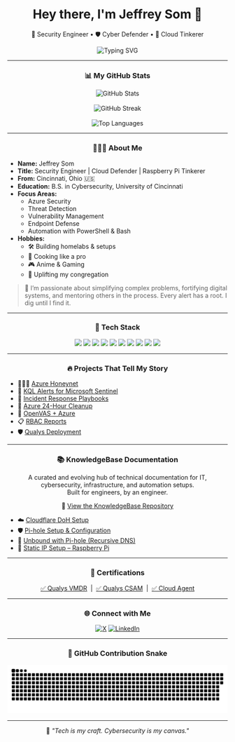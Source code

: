 <h1 align="center">Hey there, I'm Jeffrey Som 👋</h1>
<p align="center">🔐 Security Engineer • 🛡️ Cyber Defender • 🧠 Cloud Tinkerer</p>

<p align="center">
  <img src="https://readme-typing-svg.demolab.com?font=Fira+Code&pause=1000&color=00F7FF&width=435&lines=Sniffing+threats+in+the+logs..." alt="Typing SVG" />
</p>

---

### <div align="center">📊 My GitHub Stats</div>

<p align="center">
  <img src="https://github-readme-stats.vercel.app/api?username=jsom98&show_icons=true&theme=tokyonight&rank_icon=github" alt="GitHub Stats" />
  <br><br>
  <img src="https://streak-stats.demolab.com?user=jsom98&theme=tokyonight&hide_border=true" alt="GitHub Streak" />
  <br><br>
  <img src="https://github-readme-stats.vercel.app/api/top-langs/?username=jsom98&layout=compact&theme=tokyonight" alt="Top Languages" />
</p>

---

### <div align="center">👨🏾‍💻 About Me</div>

- **Name:** Jeffrey Som  
- **Title:** Security Engineer | Cloud Defender | Raspberry Pi Tinkerer  
- **From:** Cincinnati, Ohio 🇺🇸  
- **Education:** B.S. in Cybersecurity, University of Cincinnati  
- **Focus Areas:**
  - Azure Security
  - Threat Detection
  - Vulnerability Management
  - Endpoint Defense
  - Automation with PowerShell & Bash  
- **Hobbies:**
  - 🛠️ Building homelabs & setups  
  - 🍳 Cooking like a pro  
  - 🎮 Anime & Gaming  
  - 💛 Uplifting my congregation

> 🎯 I’m passionate about simplifying complex problems, fortifying digital systems, and mentoring others in the process. Every alert has a root. I dig until I find it.

---

### <div align="center">🧠 Tech Stack</div>

<p align="center">
  <img src="https://img.shields.io/badge/AZURE-0078D4?style=for-the-badge&logo=microsoftazure&logoColor=white" />
  <img src="https://img.shields.io/badge/MICROSOFT SENTINEL-5C2D91?style=for-the-badge&logo=microsoft&logoColor=white" />
  <img src="https://img.shields.io/badge/POWERSHELL-5391FE?style=for-the-badge&logo=powershell&logoColor=white" />
  <img src="https://img.shields.io/badge/QUALYS-ED1C24?style=for-the-badge&logo=qualys&logoColor=white" />
  <img src="https://img.shields.io/badge/RASPBERRYPI-C51A4A?style=for-the-badge&logo=raspberrypi&logoColor=white" />
  <img src="https://img.shields.io/badge/LINUX-FCC624?style=for-the-badge&logo=linux&logoColor=black" />
  <img src="https://img.shields.io/badge/BASH-121011?style=for-the-badge&logo=gnubash&logoColor=white" />
  <img src="https://img.shields.io/badge/PYTHON-3776AB?style=for-the-badge&logo=python&logoColor=white" />
  <img src="https://img.shields.io/badge/GIT-F05032?style=for-the-badge&logo=git&logoColor=white" />
  <img src="https://img.shields.io/badge/MARKDOWN-000000?style=for-the-badge&logo=markdown&logoColor=white" />
</p>

---

### <div align="center">🔥 Projects That Tell My Story</div>

- 👨🏾‍💻 [Azure Honeynet](https://github.com/jsom98/Azure-Projects/blob/main/Azure%20Honeynet.md)  
- 🧠 [KQL Alerts for Microsoft Sentinel](https://github.com/jsom98/Azure-Projects/blob/main/KQL%20Alerts%20for%20Microsoft%20Sentinel.md)  
- 🚨 [Incident Response Playbooks](https://github.com/jsom98/Azure-Projects/blob/main/Incident%20Response%20in%20Microsoft%20Sentinel.md)  
- 🧹 [Azure 24-Hour Cleanup](https://github.com/jsom98/Azure-Projects/blob/main/Azure%20Environment%20BEFORE%20Securing%20AND%20then%20AFTER.md)  
- 🔐 [OpenVAS + Azure](https://github.com/jsom98/Azure-Projects/blob/main/OpenVAS.md)  
- 📋 [RBAC Reports](https://github.com/jsom98/Azure-Projects/blob/main/Users%20and%20Permissions%20Report.md)  
- 🛡️ [Qualys Deployment](https://github.com/jsom98/Azure-Projects/blob/main/Qualys.md)

---

### <div align="center">📚 KnowledgeBase Documentation</div>

<p align="center">
  A curated and evolving hub of technical documentation for IT, cybersecurity, infrastructure, and automation setups.<br>
  Built for engineers, by an engineer.
</p>

<p align="center">
  🧠 <a href="https://github.com/jsom98/KnowledgeBase">View the KnowledgeBase Repository</a>
</p>

- ☁️ [Cloudflare DoH Setup](https://github.com/jsom98/KnowledgeBase/blob/main/cloudflare-doh-setup.md)  
- 🛡️ [Pi-hole Setup & Configuration](https://github.com/jsom98/KnowledgeBase/blob/main/pihole-setup.md)  
- 🔐 [Unbound with Pi-hole (Recursive DNS)](https://github.com/jsom98/KnowledgeBase/blob/main/pihole-unbound-setup.md)  
- 📡 [Static IP Setup – Raspberry Pi](https://github.com/jsom98/KnowledgeBase/blob/main/raspberry-pi-static-ip-setup.md)

---

### <div align="center">📜 Certifications</div>

<p align="center">
  <a href="https://github.com/jsom98/Certifications/blob/main/Vulnerability%20Management%20Detection%20and%20Response.pdf">✅ Qualys VMDR</a> &nbsp;|&nbsp;
  <a href="https://github.com/jsom98/Certifications/blob/main/Cyber%20Security%20Asset%20Management.pdf">✅ Qualys CSAM</a> &nbsp;|&nbsp;
  <a href="https://github.com/jsom98/Certifications/blob/main/Cloud%20Agent.pdf">✅ Cloud Agent</a>
</p>

---

### <div align="center">🌐 Connect with Me</div>

<p align="center">
  <a href="https://x.com/jsom98"><img alt="X" src="https://img.shields.io/badge/X-000000?style=for-the-badge&logo=x&logoColor=white" /></a>
  <a href="https://www.linkedin.com/in/jeffreysom/"><img alt="LinkedIn" src="https://img.shields.io/badge/LinkedIn-0A66C2?style=for-the-badge&logo=linkedin&logoColor=white" /></a>
</p>

---

### <div align="center">🐍 GitHub Contribution Snake</div>

<p align="center">
  <img src="https://github.com/jsom98/JeffreySom/blob/output/github-snake-dark.svg" alt="snake gif" />
</p>

---

<p align="center">
  💬 <i>"Tech is my craft. Cybersecurity is my canvas."</i>
</p>

